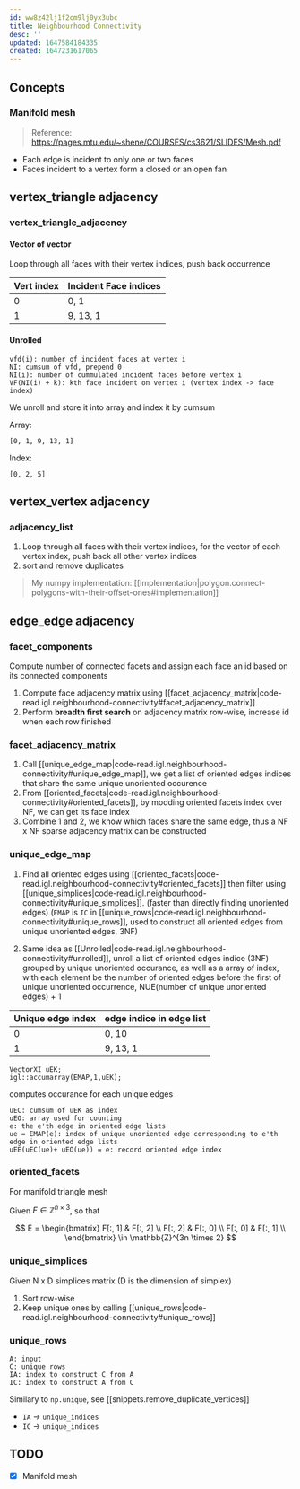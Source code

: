 ```yaml
---
id: ww8z42lj1f2cm9lj0yx3ubc
title: Neighbourhood Connectivity
desc: ''
updated: 1647584184335
created: 1647231617065
---
```


## Concepts
### Manifold mesh
> Reference: https://pages.mtu.edu/~shene/COURSES/cs3621/SLIDES/Mesh.pdf

- Each edge is incident to only one or two faces
- Faces incident to a vertex form a closed or an open fan

## vertex_triangle adjacency

### vertex_triangle_adjacency

#### Vector of vector

Loop through all faces with their vertex indices, push back occurrence

|Vert index|Incident Face indices|
|:-------- |:------------------- |
|0         | 0, 1                |
|1         | 9, 13, 1            |

#### Unrolled

```
vfd(i): number of incident faces at vertex i
NI: cumsum of vfd, prepend 0
NI(i): number of cummulated incident faces before vertex i
VF(NI(i) + k): kth face incident on vertex i (vertex index -> face index)
```

We unroll and store it into array and index it by cumsum

Array:
```
[0, 1, 9, 13, 1]
```

Index:
```
[0, 2, 5]
```

## vertex_vertex adjacency
### adjacency_list

1. Loop through all faces with their vertex indices, for the vector of each vertex index, push back all other vertex indices
2. sort and remove duplicates


> My numpy implementation: [[Implementation|polygon.connect-polygons-with-their-offset-ones#implementation]]

## edge_edge adjacency

### facet_components

Compute number of connected facets and assign each face an id based on its connected components

1. Compute face adjacency matrix using [[facet_adjacency_matrix|code-read.igl.neighbourhood-connectivity#facet_adjacency_matrix]]
2. Perform **breadth first search** on adjacency matrix row-wise, increase id when each row finished

### facet_adjacency_matrix

1. Call [[unique_edge_map|code-read.igl.neighbourhood-connectivity#unique_edge_map]], we get a list of oriented edges indices that share the same unique unoriented occurence
2. From [[oriented_facets|code-read.igl.neighbourhood-connectivity#oriented_facets]], by modding oriented facets index over NF, we can get its face index
3. Combine 1 and 2, we know which faces share the same edge, thus a NF x NF sparse adjacency matrix can be constructed

### unique_edge_map

1. Find all oriented edges using [[oriented_facets|code-read.igl.neighbourhood-connectivity#oriented_facets]] then filter using [[unique_simplices|code-read.igl.neighbourhood-connectivity#unique_simplices]]. (faster than directly finding unoriented edges) (`EMAP` is `IC` in [[unique_rows|code-read.igl.neighbourhood-connectivity#unique_rows]], used to construct all oriented edges from unique unoriented edges, 3NF)

2. Same idea as [[Unrolled|code-read.igl.neighbourhood-connectivity#unrolled]], unroll a list of oriented edges indice (3NF) grouped by unique unoriented occurance, as well as a array of index, with each element be the number of oriented edges before the first of unique unoriented occurrence, NUE(number of unique unoriented edges) + 1

|Unique edge index|edge indice in edge list|
|:-------- |:------------------- |
|0         | 0, 10               |
|1         | 9, 13, 1            |

```
VectorXI uEK;
igl::accumarray(EMAP,1,uEK);
```
computes occurance for each unique edges

```
uEC: cumsum of uEK as index
uEO: array used for counting
e: the e'th edge in oriented edge lists
ue = EMAP(e): index of unique unoriented edge corresponding to e'th edge in oriented edge lists
uEE(uEC(ue)+ uEO(ue)) = e: record oriented edge index
```

### oriented_facets

For manifold triangle mesh

Given $F \in \mathbb{Z}^{n \times 3}$, so that

$$
E = 
\begin{bmatrix}
F[:, 1] & F[:, 2] \\
F[:, 2] & F[:, 0] \\
F[:, 0] & F[:, 1] \\
\end{bmatrix}
\in 
\mathbb{Z}^{3n \times 2}
$$

### unique_simplices

Given N x D simplices matrix (D is the dimension of simplex)

1. Sort row-wise
2. Keep unique ones by calling [[unique_rows|code-read.igl.neighbourhood-connectivity#unique_rows]]

### unique_rows

```
A: input
C: unique rows
IA: index to construct C from A
IC: index to construct A from C
```

Similary to `np.unique`, see [[snippets.remove_duplicate_vertices]]
- `IA` -> `unique_indices`
- `IC` -> `unique_indices`


## TODO
- [x] Manifold mesh